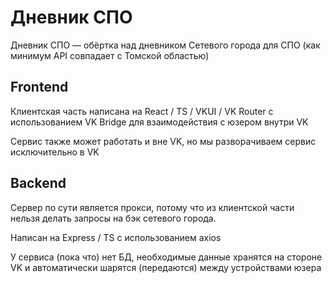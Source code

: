# Дневник СПО

Дневник СПО — обёртка над дневником Сетевого города для СПО (как минимум API совпадает с Томской областью)

## Frontend
Клиентская часть написана на React / TS / VKUI / VK Router с использованием VK Bridge для взаимодействия с юзером внутри VK 

Сервис также может работать и вне VK, но мы разворачиваем сервис исключительно в VK

## Backend

Сервер по сути является прокси, потому что из клиентской части нельзя делать запросы на бэк сетевого города.

Написан на Express / TS с использованием axios

У сервиса (пока что) нет БД, необходимые данные хранятся на стороне VK и автоматически шарятся (передаются) между устройствами юзера
